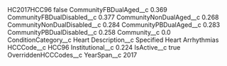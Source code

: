 <?xml version="1.0" encoding="UTF-8"?>
<CustomMetadata xmlns="http://soap.sforce.com/2006/04/metadata" xmlns:xsi="http://www.w3.org/2001/XMLSchema-instance" xmlns:xsd="http://www.w3.org/2001/XMLSchema">
    <label>HC2017HCC96</label>
    <protected>false</protected>
    <values>
        <field>CommunityFBDualAged__c</field>
        <value xsi:type="xsd:double">0.369</value>
    </values>
    <values>
        <field>CommunityFBDualDisabled__c</field>
        <value xsi:type="xsd:double">0.377</value>
    </values>
    <values>
        <field>CommunityNonDualAged__c</field>
        <value xsi:type="xsd:double">0.268</value>
    </values>
    <values>
        <field>CommunityNonDualDisabled__c</field>
        <value xsi:type="xsd:double">0.284</value>
    </values>
    <values>
        <field>CommunityPBDualAged__c</field>
        <value xsi:type="xsd:double">0.283</value>
    </values>
    <values>
        <field>CommunityPBDualDisabled__c</field>
        <value xsi:type="xsd:double">0.258</value>
    </values>
    <values>
        <field>Community__c</field>
        <value xsi:type="xsd:double">0.0</value>
    </values>
    <values>
        <field>ConditionCategory__c</field>
        <value xsi:type="xsd:string">Heart</value>
    </values>
    <values>
        <field>Description__c</field>
        <value xsi:type="xsd:string">Specified Heart Arrhythmias</value>
    </values>
    <values>
        <field>HCCCode__c</field>
        <value xsi:type="xsd:string">HCC96</value>
    </values>
    <values>
        <field>Institutional__c</field>
        <value xsi:type="xsd:double">0.224</value>
    </values>
    <values>
        <field>IsActive__c</field>
        <value xsi:type="xsd:boolean">true</value>
    </values>
    <values>
        <field>OverriddenHCCCodes__c</field>
        <value xsi:nil="true"/>
    </values>
    <values>
        <field>YearSpan__c</field>
        <value xsi:type="xsd:string">2017</value>
    </values>
</CustomMetadata>

